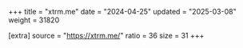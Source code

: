 +++
title = "xtrm.me"
date = "2024-04-25"
updated = "2025-03-08"
weight = 31820

[extra]
source = "https://xtrm.me/"
ratio = 36
size = 31
+++

